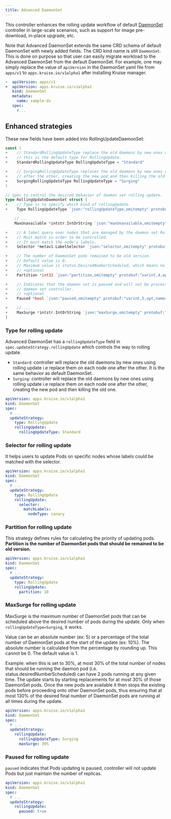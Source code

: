 ```yaml
---
title: Advanced DaemonSet
---
```


This controller enhances the rolling update workflow of default [DaemonSet](https://kubernetes.io/docs/concepts/workloads/controllers/daemonset/)
controller in large-scale scenarios, such as support for image pre-download, in-place upgrade, etc.

Note that Advanced DaemonSet extends the same CRD schema of default DaemonSet with newly added fields.
The CRD kind name is still `DaemonSet`.
This is done on purpose so that user can easily migrate workload to the Advanced DaemonSet from the
default DaemonSet. For example, one may simply replace the value of `apiVersion` in the DaemonSet yaml
file from `apps/v1` to `apps.kruise.io/v1alpha1` after installing Kruise manager.

```yaml
-  apiVersion: apps/v1
+  apiVersion: apps.kruise.io/v1alpha1
   kind: DaemonSet
   metadata:
     name: sample-ds
   spec:
     #...
```

## Enhanced strategies

These new fields have been added into RollingUpdateDaemonSet:

```go
const (
+    // StandardRollingUpdateType replace the old daemons by new ones using rolling update i.e replace them on each node one after the other.
+    // this is the default type for RollingUpdate.
+    StandardRollingUpdateType RollingUpdateType = "Standard"

+    // SurgingRollingUpdateType replaces the old daemons by new ones using rolling update i.e replace them on each node one
+    // after the other, creating the new pod and then killing the old one.
+    SurgingRollingUpdateType RollingUpdateType = "Surging"
)

// Spec to control the desired behavior of daemon set rolling update.
type RollingUpdateDaemonSet struct {
+    // Type is to specify which kind of rollingUpdate.
+    Type RollingUpdateType `json:"rollingUpdateType,omitempty" protobuf:"bytes,1,opt,name=rollingUpdateType"`

    // ...
    MaxUnavailable *intstr.IntOrString `json:"maxUnavailable,omitempty" protobuf:"bytes,2,opt,name=maxUnavailable"`

+    // A label query over nodes that are managed by the daemon set RollingUpdate.
+    // Must match in order to be controlled.
+    // It must match the node's labels.
+    Selector *metav1.LabelSelector `json:"selector,omitempty" protobuf:"bytes,3,opt,name=selector"`

+    // The number of DaemonSet pods remained to be old version.
+    // Default value is 0.
+    // Maximum value is status.DesiredNumberScheduled, which means no pod will be updated.
+    // +optional
+    Partition *int32 `json:"partition,omitempty" protobuf:"varint,4,opt,name=partition"`

+    // Indicates that the daemon set is paused and will not be processed by the
+    // daemon set controller.
+    // +optional
+    Paused *bool `json:"paused,omitempty" protobuf:"varint,5,opt,name=paused"`

+    // ...
+    MaxSurge *intstr.IntOrString `json:"maxSurge,omitempty" protobuf:"bytes,7,opt,name=maxSurge"`
}
```

### Type for rolling update

Advanced DaemonSet has a `rollingUpdateType` field in `spec.updateStrategy.rollingUpdate`
which controls the way to rolling update.

- `Standard`: controller will replace the old daemons by new ones using rolling update i.e replace them on each node one after the other.
  It is the same behavior as default DaemonSet.
- `Surging`: controller will replace the old daemons by new ones using rolling update i.e replace them on each node one
  after the other, creating the new pod and then killing the old one.

```yaml
apiVersion: apps.kruise.io/v1alpha1
kind: DaemonSet
spec:
  # ...
  updateStrategy:
    type: RollingUpdate
    rollingUpdate:
      rollingUpdateType: Standard
```

### Selector for rolling update

It helps users to update Pods on specific nodes whose labels could be matched with the selector.

```yaml
apiVersion: apps.kruise.io/v1alpha1
kind: DaemonSet
spec:
  # ...
  updateStrategy:
    type: RollingUpdate
    rollingUpdate:
      selector:
        matchLabels:
          nodeType: canary
```

### Partition for rolling update

This strategy defines rules for calculating the priority of updating pods.
**Partition is the number of DaemonSet pods that should be remained to be old version.**

```yaml
apiVersion: apps.kruise.io/v1alpha1
kind: DaemonSet
spec:
  # ...
  updateStrategy:
    type: RollingUpdate
    rollingUpdate:
      partition: 10
```

### MaxSurge for rolling update

MaxSurge is the maximum number of DaemonSet pods that can be scheduled above the desired number of pods during the update.
Only when `rollingUpdateType=Surging`, it works.

Value can be an absolute number (ex: 5) or a percentage of the total number of DaemonSet pods at the start of the update (ex: 10%).
The absolute number is calculated from the percentage by rounding up. This cannot be 0. The default value is 1.

Example: when this is set to 30%, at most 30% of the total number of nodes that should be running the daemon pod (i.e. status.desiredNumberScheduled) can have 2 pods running at any given time.
The update starts by starting replacements for at most 30% of those DaemonSet pods.
Once the new pods are available it then stops the existing pods before proceeding onto other DaemonSet pods,
thus ensuring that at most 130% of the desired final number of DaemonSet pods are running at all times during the update.

```yaml
apiVersion: apps.kruise.io/v1alpha1
kind: DaemonSet
spec:
  # ...
  updateStrategy:
    rollingUpdate:
      rollingUpdateType: Surging
      maxSurge: 30%
```

### Paused for rolling update

`paused` indicates that Pods updating is paused, controller will not update Pods but just maintain the number of replicas.

```yaml
apiVersion: apps.kruise.io/v1alpha1
kind: DaemonSet
spec:
  # ...
  updateStrategy:
    rollingUpdate:
      paused: true
```
